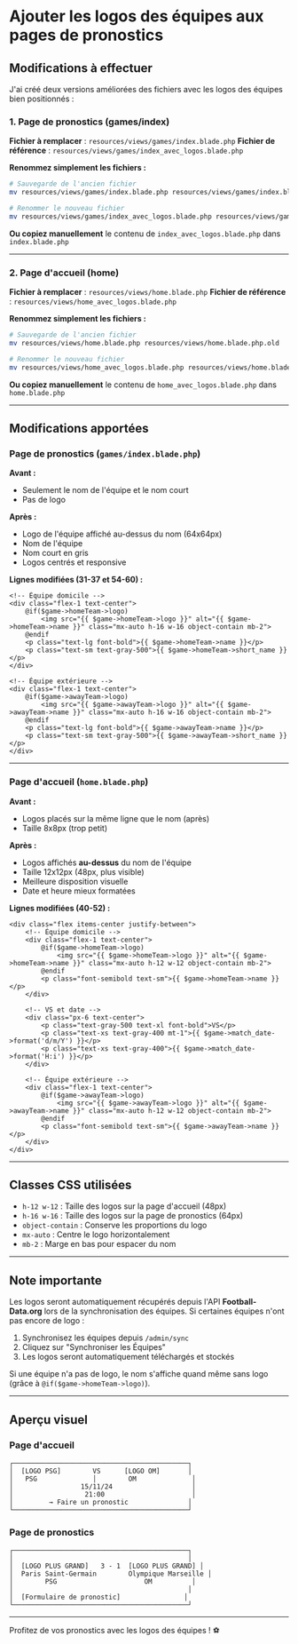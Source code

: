 # Ajouter les logos des équipes aux pages de pronostics

## Modifications à effectuer

J'ai créé deux versions améliorées des fichiers avec les logos des équipes bien positionnés :

### 1. Page de pronostics (games/index)

**Fichier à remplacer** : `resources/views/games/index.blade.php`
**Fichier de référence** : `resources/views/games/index_avec_logos.blade.php`

**Renommez simplement les fichiers :**

```bash
# Sauvegarde de l'ancien fichier
mv resources/views/games/index.blade.php resources/views/games/index.blade.php.old

# Renommer le nouveau fichier
mv resources/views/games/index_avec_logos.blade.php resources/views/games/index.blade.php
```

**Ou copiez manuellement** le contenu de `index_avec_logos.blade.php` dans `index.blade.php`

---

### 2. Page d'accueil (home)

**Fichier à remplacer** : `resources/views/home.blade.php`
**Fichier de référence** : `resources/views/home_avec_logos.blade.php`

**Renommez simplement les fichiers :**

```bash
# Sauvegarde de l'ancien fichier
mv resources/views/home.blade.php resources/views/home.blade.php.old

# Renommer le nouveau fichier
mv resources/views/home_avec_logos.blade.php resources/views/home.blade.php
```

**Ou copiez manuellement** le contenu de `home_avec_logos.blade.php` dans `home.blade.php`

---

## Modifications apportées

### Page de pronostics (`games/index.blade.php`)

**Avant :**
- Seulement le nom de l'équipe et le nom court
- Pas de logo

**Après :**
- Logo de l'équipe affiché au-dessus du nom (64x64px)
- Nom de l'équipe
- Nom court en gris
- Logos centrés et responsive

**Lignes modifiées (31-37 et 54-60) :**

```blade
<!-- Équipe domicile -->
<div class="flex-1 text-center">
    @if($game->homeTeam->logo)
        <img src="{{ $game->homeTeam->logo }}" alt="{{ $game->homeTeam->name }}" class="mx-auto h-16 w-16 object-contain mb-2">
    @endif
    <p class="text-lg font-bold">{{ $game->homeTeam->name }}</p>
    <p class="text-sm text-gray-500">{{ $game->homeTeam->short_name }}</p>
</div>

<!-- Équipe extérieure -->
<div class="flex-1 text-center">
    @if($game->awayTeam->logo)
        <img src="{{ $game->awayTeam->logo }}" alt="{{ $game->awayTeam->name }}" class="mx-auto h-16 w-16 object-contain mb-2">
    @endif
    <p class="text-lg font-bold">{{ $game->awayTeam->name }}</p>
    <p class="text-sm text-gray-500">{{ $game->awayTeam->short_name }}</p>
</div>
```

---

### Page d'accueil (`home.blade.php`)

**Avant :**
- Logos placés sur la même ligne que le nom (après)
- Taille 8x8px (trop petit)

**Après :**
- Logos affichés **au-dessus** du nom de l'équipe
- Taille 12x12px (48px, plus visible)
- Meilleure disposition visuelle
- Date et heure mieux formatées

**Lignes modifiées (40-52) :**

```blade
<div class="flex items-center justify-between">
    <!-- Équipe domicile -->
    <div class="flex-1 text-center">
        @if($game->homeTeam->logo)
            <img src="{{ $game->homeTeam->logo }}" alt="{{ $game->homeTeam->name }}" class="mx-auto h-12 w-12 object-contain mb-2">
        @endif
        <p class="font-semibold text-sm">{{ $game->homeTeam->name }}</p>
    </div>

    <!-- VS et date -->
    <div class="px-6 text-center">
        <p class="text-gray-500 text-xl font-bold">VS</p>
        <p class="text-xs text-gray-400 mt-1">{{ $game->match_date->format('d/m/Y') }}</p>
        <p class="text-xs text-gray-400">{{ $game->match_date->format('H:i') }}</p>
    </div>

    <!-- Équipe extérieure -->
    <div class="flex-1 text-center">
        @if($game->awayTeam->logo)
            <img src="{{ $game->awayTeam->logo }}" alt="{{ $game->awayTeam->name }}" class="mx-auto h-12 w-12 object-contain mb-2">
        @endif
        <p class="font-semibold text-sm">{{ $game->awayTeam->name }}</p>
    </div>
</div>
```

---

## Classes CSS utilisées

- `h-12 w-12` : Taille des logos sur la page d'accueil (48px)
- `h-16 w-16` : Taille des logos sur la page de pronostics (64px)
- `object-contain` : Conserve les proportions du logo
- `mx-auto` : Centre le logo horizontalement
- `mb-2` : Marge en bas pour espacer du nom

---

## Note importante

Les logos seront automatiquement récupérés depuis l'API **Football-Data.org** lors de la synchronisation des équipes. Si certaines équipes n'ont pas encore de logo :

1. Synchronisez les équipes depuis `/admin/sync`
2. Cliquez sur "Synchroniser les Équipes"
3. Les logos seront automatiquement téléchargés et stockés

Si une équipe n'a pas de logo, le nom s'affiche quand même sans logo (grâce à `@if($game->homeTeam->logo)`).

---

## Aperçu visuel

### Page d'accueil
```
┌────────────────────────────────────────────┐
│  [LOGO PSG]        VS      [LOGO OM]       │
│   PSG              │        OM              │
│                 15/11/24                    │
│                  21:00                      │
│         → Faire un pronostic               │
└────────────────────────────────────────────┘
```

### Page de pronostics
```
┌────────────────────────────────────────────┐
│                                            │
│  [LOGO PLUS GRAND]   3 - 1  [LOGO PLUS GRAND] │
│  Paris Saint-Germain        Olympique Marseille │
│        PSG                      OM          │
│                                            │
│  [Formulaire de pronostic]                │
└────────────────────────────────────────────┘
```

---

Profitez de vos pronostics avec les logos des équipes ! ⚽
